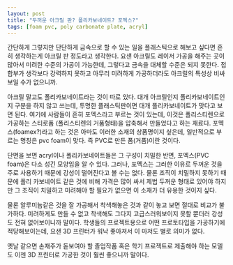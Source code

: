 ```yaml
---
layout: post
title: "두꺼운 아크릴 판? 폴리카보네이트? 포멕스?"
tags: [foam pvc, poly carbonate plate, acryl]
---
```


간단하게 그렇지만 단단하게 금속으로 할 수 있는 일을 플래스틱으로 해보고 싶다면 흔히 생각하는게 아크릴 판 정도라고 생각한다. 요샌 아크릴도 레이저 가공을 해주는 곳이 많아서 미려한 수준의 가공이 가능한데, 그렇다고 금속을 대체할 수준은 되지 못한다. 접합부가 생각보다 강력하지 못하고 아무리 미려하게 가공하더라도 아크릴의 특성상 비싸보일 수가 없으니까. 

아크릴 말고도 폴리카보네이트라는 것이 따로 있다. 대개 아크릴인지 폴리카보네이트인지 구분을 하지 않고 쓰는데, 투명한 플래스틱판이면 대개 폴리카보네이트가 맞다고 보면 된다. 여기에 사람들이 흔히 포멕스라고 부르는 것이 있는데, 이것은 폴리스티렌으로 가공하는 스티로폼 (폴리스티렌의 거품형태)을 압축해서 만들었다고 하는 재료다. 포멕스(foamex?)라고 하는 것은 아마도 이러한 소재의 상품명이지 싶은데, 일반적으로 부르는 명칭은 pvc foam이 맞다. 즉 PVC로 만든 폼(거품)이란 것이다. 

단면을 보면 acryl이나 폴리카보네이트들은 그 구성이 치밀한 반면, 포멕스(PVC foam)은 다소 성긴 모양임을 알 수 있다. 그러나, 포멕스는 그러한 이유로 두꺼운 것을 주로 사용하기 때문에 강성이 떨어진다고 볼 수는 없다. 물론 조직이 치밀하지 못하기 때문에 폴리 카보네이트 같은 것에 비해 가격은 많이 싸서 제법 두꺼운 형태로 있어야 하지만 그 조직이 치밀하고 미려해야 할 필요가 없으면 이 소재가 더 유용한 것이지 싶다.

물론 알루미늄같은 것을 잘 가공해서 착색해놓은 것과 같이 놓고 보면 절대로 비교가 불가하다. 미려하게도 만들 수 없고 착색해도 그다지 고급스러워보이지 못할 뿐더러 강성도 전혀 없어보이니까 말이다. 학생들의 프로젝트용으로 어떤 프로토타입을 가공하기에 적당해보이는데, 요샌 3D 프린터가 워낙 좋아져서 이 마저도 별로 의미가 없다. 

옛날 같으면 손재주가 돋보여야 할 졸업작품 혹은 학기 프로젝트로 제출해야 하는 모델도 이젠 3D 프린터로 가공한 것이 훨씬 좋으니까 말이다. 

